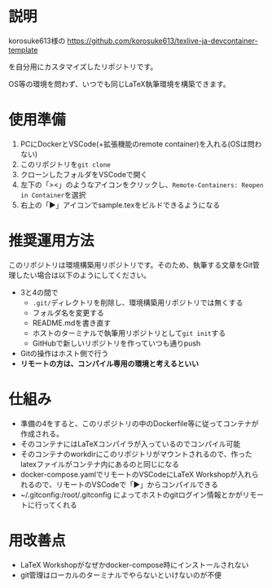 # 説明
korosuke613様の
https://github.com/korosuke613/texlive-ja-devcontainer-template

を自分用にカスタマイズしたリポジトリです。

OS等の環境を問わず、いつでも同じLaTeX執筆環境を構築できます。

# 使用準備
1. PCにDockerとVSCode(+拡張機能のremote container)を入れる(OSは問わない)
2. このリポジトリを`git clone` 
3. クローンしたフォルダをVSCodeで開く
4. 左下の「><」のようなアイコンをクリックし、`Remote-Containers: Reopen in Container`を選択
5. 右上の「▶」アイコンでsample.texをビルドできるようになる

# 推奨運用方法
このリポジトリは環境構築用リポジトリです。そのため、執筆する文章をGit管理したい場合は以下のようにしてください。
- 3と4の間で
    - `.git/`ディレクトリを削除し、環境構築用リポジトリでは無くする
    - フォルダ名を変更する
    - README.mdを書き直す
    - ホストのターミナルで執筆用リポジトリとして`git init`する
    - GitHubで新しいリポジトリを作っていつも通りpush
- Gitの操作はホスト側で行う
- **リモートの方は、コンパイル専用の環境と考えるといい**

# 仕組み
- 準備の4をすると、このリポジトリの中のDockerfile等に従ってコンテナが作成される。
- そのコンテナにはLaTeXコンパイラが入っているのでコンパイル可能
- そのコンテナのworkdirにこのリポジトリがマウントされるので、作ったlatexファイルがコンテナ内にあるのと同じになる
- docker-compose.yamlでリモートのVSCodeにLaTeX Workshopが入れられるので、リモートのVSCodeで「▶」からコンパイルできる
- ~/.gitconfig:/root/.gitconfig によってホストのgitログイン情報とかがリモートに行ってくれる

# 用改善点
- LaTeX Workshopがなぜかdocker-compose時にインストールされない
- git管理はローカルのターミナルでやらないといけないのが不便